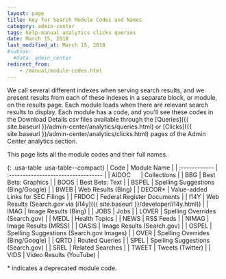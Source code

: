 ```yaml
---
layout: page
title: Key for Search Module Codes and Names
category: admin-center
tags: help-manual analytics clicks queries
date: March 15, 2018
last_modified_at: March 15, 2018
#subnav:
  #data: admin_center
redirect_from:
    - /manual/module-codes.html
---
```


We call several different indexes when serving search results, and we present results from each of these indexes in a separate block, or module, on the results page. Each module loads when there are relevant search results to display. Each module has a code, and you'll see these codes in the Download Details csv files available through the [Queries]({{ site.baseurl }}/admin-center/analytics/queries.html) or [Clicks]({{ site.baseurl }}/admin-center/analytics/clicks.html) pages of the Admin Center analytics section. 

This page lists all the module codes and their full names.

{: .usa-table .usa-table--compact}
| Code    | Module Name |
| :------------ | :---------------------------------- |
| AIDOC&nbsp;&nbsp;&nbsp;&nbsp;&nbsp; | Collections |
| BBG   | Best Bets: Graphics |
| BOOS  | Best Bets: Text |
| BSPEL | Spelling Suggestions (Bing/Google) |
| BWEB  | Web Results (Bing) |
| DECOR* | Value-added Links for SEC Filings |
| FRDOC | Federal Register Documents |
| I14Y  | Web Results (Search.gov via [i14y]({{ site.baseurl }}/developer/i14y.html)) |
| IMAG  | Image Results (Bing) |
| JOBS  | Jobs |
| LOVER | Spelling Overrides (Search.gov) |
| MEDL  | Health Topics |
| NEWS  | RSS Feeds |
| NIMAG | Image Results (MRSS) |
| OASIS | Image Results (Search.gov) |
| OSPEL | Spelling Suggestions (Search.gov Images) |
| OVER  | Spelling Overrides (Bing/Google) |
| QRTD  | Routed Queries |
| SPEL  | Spelling Suggestions (Search.gov) |
| SREL  | Related Searches |
| TWEET | Tweets (Twitter) |
| VIDS  | Video Results (YouTube) |

\* indicates a deprecated module code.